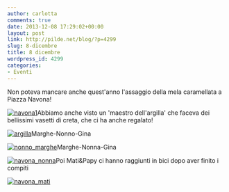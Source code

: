 ```yaml
---
author: carlotta
comments: true
date: 2013-12-08 17:29:02+00:00
layout: post
link: http://pilde.net/blog/?p=4299
slug: 8-dicembre
title: 8 dicembre
wordpress_id: 4299
categories:
- Eventi
---
```


Non poteva mancare anche quest'anno l'assaggio della mela caramellata a Piazza Navona!

[![navona1](http://pilde.net/blog/wp-content/uploads/2014/01/navona1.jpg)](http://pilde.net/blog/wp-content/uploads/2014/01/navona1.jpg)Abbiamo anche visto un 'maestro dell'argilla' che faceva dei bellissimi vasetti di creta, che ci ha anche regalato!

[![argilla](http://pilde.net/blog/wp-content/uploads/2014/01/argilla.jpg)](http://pilde.net/blog/wp-content/uploads/2014/01/argilla.jpg)Marghe-Nonno-Gina

[![nonno_marghe](http://pilde.net/blog/wp-content/uploads/2014/01/nonno_marghe.jpg)](http://pilde.net/blog/wp-content/uploads/2014/01/nonno_marghe.jpg)Marghe-Nonna-Gina

[![navona_nonna](http://pilde.net/blog/wp-content/uploads/2013/12/navona_nonna.jpg)](http://pilde.net/blog/wp-content/uploads/2013/12/navona_nonna.jpg)Poi Mati&Papy ci hanno raggiunti in bici dopo aver finito i compiti

[![navona_mati](http://pilde.net/blog/wp-content/uploads/2013/12/navona_mati.jpg)](http://pilde.net/blog/wp-content/uploads/2013/12/navona_mati.jpg)
